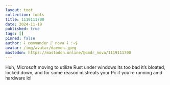 ```yaml
---
layout: toot
collection: toots
title: 1119111700
date: 2024-11-19
published: true
tags: []
pinned: false
author: ⸸ commander ░ nova ⸸ :~$
avatar: /img/avatar/daemon.jpeg
mastodon: https://mastodon.online/@cmdr_nova/1119111700
---
```


Huh, Microsoft moving to utilize Rust under windows Its too bad it’s bloated, locked down, and for some reason mistreats your Pc if you’re running amd hardware lol
